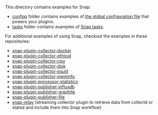 <!--
http://www.apache.org/licenses/LICENSE-2.0.txt


Copyright 2015 Intel Corporation

Licensed under the Apache License, Version 2.0 (the "License");
you may not use this file except in compliance with the License.
You may obtain a copy of the License at

    http://www.apache.org/licenses/LICENSE-2.0

Unless required by applicable law or agreed to in writing, software
distributed under the License is distributed on an "AS IS" BASIS,
WITHOUT WARRANTIES OR CONDITIONS OF ANY KIND, either express or implied.
See the License for the specific language governing permissions and
limitations under the License.
-->

This directory contains examples for Snap:

* [configs](./configs) folder contains examples of [the global configuration file](../docs/SNAPTELD_CONFIGURATION.md#snapteld-configuration-file) that powers your plugins.
* [tasks](./tasks) folder contains examples of [Snap tasks](../docs/TASKS.md).

For additional examples of using Snap, checkout the examples in these repositories:
 - [snap-plugin-collector-docker](https://github.com/micruzz82/snap-plugin-collector-docker)
 - [snap-plugin-collector-ethtool](https://github.com/micruzz82/snap-plugin-collector-ethtool)
 - [snap-plugin-collector-cpu](https://github.com/micruzz82/snap-plugin-collector-cpu)
 - [snap-plugin-collector-disk](https://github.com/micruzz82/snap-plugin-collector-disk)
 - [snap-plugin-collector-psutil](https://github.com/micruzz82/snap-plugin-collector-psutil)
 - [snap-plugin-collector-meminfo](https://github.com/micruzz82/snap-plugin-collector-meminfo)
 - [snap-plugin-processor-statistics](https://github.com/micruzz82/snap-plugin-processor-statistics)
 - [snap-plugin-publisher-influxdb](https://github.com/micruzz82/snap-plugin-publisher-influxdb)
 - [snap-plugin-publisher-graphite](https://github.com/micruzz82/snap-plugin-publisher-graphite)
 - [snap-plugin-publisher-file](https://github.com/micruzz82/snap-plugin-publisher-file)
 - [snap-relay](https://github.com/micruzz82/snap-relay) (streaming collector plugin to retrieve data from collectd or statsd and include them into Snap workflow)